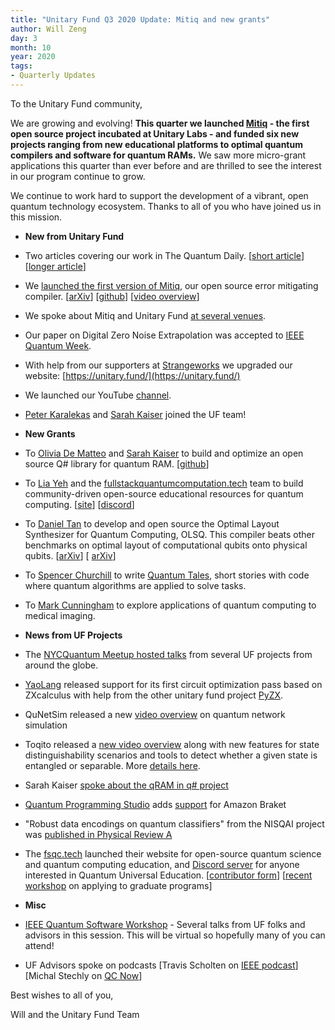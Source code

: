 ```yaml
---
title: "Unitary Fund Q3 2020 Update: Mitiq and new grants"
author: Will Zeng
day: 3
month: 10
year: 2020
tags:
- Quarterly Updates
---
```


To the Unitary Fund community,

We are growing and evolving! **This quarter we launched [Mitiq](https://unitary.fund/mitiq.html) - the first open source project incubated at Unitary Labs - and funded six new projects ranging from new educational platforms to optimal quantum compilers and software for quantum RAMs.** We saw more micro-grant applications this quarter than ever before and are thrilled to see the interest in our program continue to grow.

We continue to work hard to support the development of a vibrant, open quantum technology ecosystem. Thanks to all of you who have joined us in this mission.

*   **New from Unitary Fund**
  

*   Two articles covering our work in The Quantum Daily. \[[short article](https://thequantumdaily.com/2020/07/29/non-profit-fund-working-to-create-innovative-qc-projects-with-grants/)\] \[[longer article](https://thequantumdaily.com/2020/08/13/tqd-exclusive-unitary-fund-team-pushes-for-an-open-qc-industry-that-benefits-the-most-people/)\]  
    
*   We [launched the first version of Mitiq](https://unitary.fund/posts/mitiq.html), our open source error mitigating compiler. \[[arXiv](https://arxiv.org/abs/2009.04417)\] \[[github](https://github.com/unitaryfund/mitiq)\] \[[video overview](https://www.youtube.com/watch?v=mLJNDFtAmDk)\]
*   We spoke about Mitiq and Unitary Fund [at several venues](https://github.com/unitaryfund/mitiq/wiki/Mitiq-Talks-and-Events).
*   Our paper on Digital Zero Noise Extrapolation was accepted to [IEEE Quantum Week](https://qce.quantum.ieee.org/paper-tracks/).
*   With help from our supporters at [Strangeworks](https://strangeworks.com/) we upgraded our website: [https://unitary.fund/](https://unitary.fund/)
*   We launched our YouTube [channel](https://www.youtube.com/channel/UCDbDLAzGRTHnhkoMMOX7D1A).
*   [Peter Karalekas](https://github.com/karalekas) and [Sarah Kaiser](https://www.sckaiser.com/) joined the UF team!

*   **New Grants**
  

*   To [Olivia De Matteo](http://glassnotes.github.io/) and [Sarah Kaiser](https://www.sckaiser.com/) to build and optimize an open source Q# library for quantum RAM. \[[github](https://github.com/qsharp-community/qram)\]
*   To [Lia Yeh](https://www.linkedin.com/in/lia-yeh) and the [fullstackquantumcomputation.tech](https://fullstackquantumcomputation.tech/) team to build community-driven open-source educational resources for quantum computing. \[[site](https://fullstackquantumcomputation.tech/)\] \[[discord](https://discord.com/invite/NDm9e9W)\]
*   To [Daniel Tan](https://scholar.google.com/citations?user=6CORrpcAAAAJ&hl=en) to develop and open source the Optimal Layout Synthesizer for Quantum Computing, OLSQ. This compiler beats other benchmarks on optimal layout of computational qubits onto physical qubits. \[[arXiv](https://arxiv.org/abs/2007.15671)\] \[ [arXiv](https://arxiv.org/abs/2002.09783)\]
*   To [Spencer Churchill](https://github.com/splch) to write [Quantum Tales](https://github.com/splch/quantum-tales), short stories with code where quantum algorithms are applied to solve tasks.
*   To [Mark Cunningham](https://markcunningham.tech/) to explore applications of quantum computing to medical imaging.

*   **News from UF Projects**
  

*   The [NYCQuantum Meetup hosted talks](https://www.meetup.com/New-York-Quantum-Computing-Meetup/events/271943801) from several UF projects from around the globe.  
    
*   [YaoLang](https://yaoquantum.org/) released support for its first circuit optimization pass based on ZXcalculus with help from the other unitary fund project [PyZX](https://github.com/Quantomatic/pyzx).
*   QuNetSim released a new [video overview](https://www.youtube.com/watch?v=HE6jWjW1WT8&feature=emb_title) on quantum network simulation
*   Toqito released a [new video overview](https://www.youtube.com/watch?v=6R7qSszJwBI) along with new features for state distinguishability scenarios and tools to detect whether a given state is entangled or separable. More [details here](https://github.com/vprusso/toqito/blob/master/CHANGELOG.md).
*   Sarah Kaiser [spoke about the qRAM in q# project](https://www.meetup.com/Washington-Quantum-Computing-Meetup/events/271334520/)
*   [Quantum Programming Studio](https://quantum-circuit.com/) adds [support](https://twitter.com/quantcirc/status/1300927223969591296?s=19) for Amazon Braket  
    
*   "Robust data encodings on quantum classifiers" from the NISQAI project was [published in Physical Review A](https://journals.aps.org/pra/abstract/10.1103/PhysRevA.102.032420)
*   The [fsqc.tech](https://fullstackquantumcomputation.tech/) launched their website for open-source quantum science and quantum computing education, and [Discord server](https://discord.gg/NDm9e9W) for anyone interested in Quantum Universal Education. \[[contributor form](https://fullstackquantumcomputation.tech/contributing)\] \[[recent workshop](https://fullstackquantumcomputation.tech/blog/grad-app-workshop/) on applying to graduate programs\]

*   **Misc**
  

*   [IEEE Quantum Software Workshop](https://qce.quantum.ieee.org/software-for-quantum-applications-algorithms-and-workflows/) - Several talks from UF folks and advisors in this session. This will be virtual so hopefully many of you can attend!
*   UF Advisors spoke on podcasts \[Travis Scholten on [IEEE podcast](https://quantum.ieee.org/podcasts)\] \[Michal Stechly on [QC Now](https://thequantumdaily.com/2020/09/12/quantum-computing-now-podcast-episode-21-michal-stechly-and-qosf/)\]  
    

Best wishes to all of you,

Will and the Unitary Fund Team
